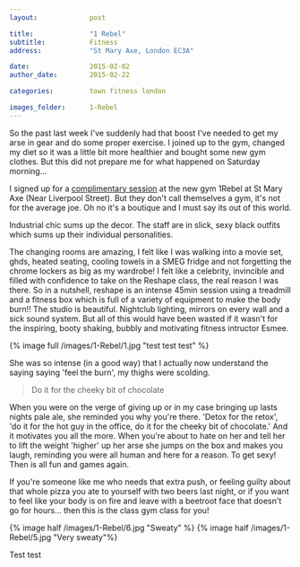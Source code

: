 ```yaml
---
layout:				post

title:				"1 Rebel"
subtitle:			Fitness
address:			"St Mary Axe, London EC3A"

date:				2015-02-02
author_date:		2015-02-22

categories:			town fitness london

images_folder:		1-Rebel
---
```


So the past last week I've suddenly had that boost I've needed to get my arse in gear and do some proper exercise. I joined up to the gym, changed my diet so it was a little bit more healthier and bought some new gym clothes. But this did not prepare me for what happened on Saturday morning...

I signed up for a [complimentary session](http://example.com/ "Title") at the new gym 1Rebel at St Mary Axe (Near Liverpool Street). But they don't call themselves a gym, it's not for the average joe. Oh no it's a boutique and I must say its out of this world.

Industrial chic sums up the decor. The staff are in slick, sexy black outfits which sums up their individual personalities. 

The changing rooms are amazing, I felt like I was walking into a movie set, ghds, heated seating, cooling towels in a SMEG fridge and not forgetting the chrome lockers as big as my wardrobe! I felt like a celebrity, invincible and filled with confidence to take on the Reshape class, the real reason I was there.
So in a nutshell, reshape is an intense 45min session using a treadmill and a fitness box which is full of a variety of equipment to make the body burn!! The studio is beautiful. Nightclub lighting, mirrors on every wall and a sick sound system. But all of this would have been wasted if it wasn't for the inspiring, booty shaking, bubbly and motivating fitness intructor Esmee. 

{% image full /images/1-Rebel/1.jpg "test test test" %}

She was so intense (in a good way) that I actually now understand the saying saying 'feel the burn', my thighs were scolding. 

> Do it for the cheeky bit of chocolate

When you were on the verge of giving up or in my case bringing up lasts nights pale ale, she reminded you why you're there. 'Detox for the retox', 'do it for the hot guy in the office, do it for the cheeky bit of chocolate.' And it motivates you all the more. When you're about to hate on her and tell her to lift the weight 'higher' up her arse she jumps on the box and makes you laugh, reminding you were all human and here for a reason. To get sexy! Then is all fun and games again. 

If you're someone like me who needs that extra push, or feeling guilty about that whole pizza you ate to yourself with two beers last night, or if you want to feel like your body is on fire and leave with a beetroot face that doesn't go for hours... then this is the class gym class for you!

{% image half /images/1-Rebel/6.jpg "Sweaty" %} {% image half /images/1-Rebel/5.jpg "Very sweaty"%}

Test test

